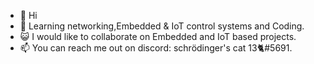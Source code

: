 - 👋 Hi
- 🌱 Learning networking,Embedded & IoT control systems and Coding.
- 😺 I would like to collaborate on Embedded and IoT based projects.
- 📫 You can reach me out on discord: schrödinger's cat 13🐈#5691.



<!---
feliscatuss/feliscatuss is a ✨ special ✨ repository because its `README.md` (this file) appears on your GitHub profile.
You can click the Preview link to take a look at your changes.
--->
